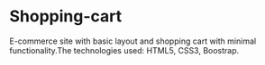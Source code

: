 # Shopping-cart
E-commerce site with basic layout and shopping cart with minimal functionality.The technologies used: HTML5, CSS3, Boostrap.
